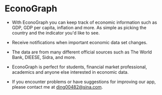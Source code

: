 # EconoGraph

- With EconoGraph you can keep track of economic information such as GDP, GDP per capita, inflation and more. As simple as picking the country and the indicator you'd like to see.

- Receive notifications when important economic data set changes.

- The data are from many different official sources such as The World Bank, DIEESE, Sidra, and more.

- EconoGraph is perfect for students, financial market professional, academics and anyone else interested in economic data.

- If you encounter problems or have suggestions for improving our app, please contact me at ding00482@sina.com.
